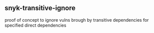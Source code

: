 
## snyk-transitive-ignore
proof of concept to ignore vulns brough by transitive dependencies for specified direct dependencies
